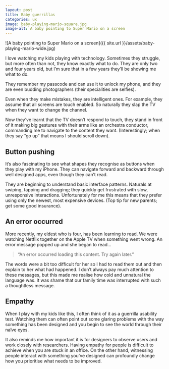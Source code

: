 ```yaml
---
layout: post
title: Baby guerrillas
categories: ux
image: baby-playing-mario-square.jpg
image-alt: A baby pointing to Super Mario on a screen
---
```


![A baby pointing to Super Mario on a screen]({{ site.url }}/assets/baby-playing-mario-wide.jpg)

I love watching my kids playing with technology. Sometimes they struggle, but more often than not, they know exactly what to do. They are only two and four years old, but I’m sure that in a few years they’ll be showing me what to do.

They remember my passcode and can use it to unlock my phone, and they are even budding photographers (their specialities are selfies).

Even when they make mistakes, they are intelligent ones. For example, they assume that all screens are touch enabled. So naturally they slap the TV when they want to change the channel.

Now they’ve learnt that the TV doesn’t respond to touch, they stand in front of it making big gestures with their arms like an orchestra conductor, commanding me to navigate to the content they want. (Interestingly; when they say “go up” that means I should scroll down).

## Button pushing

It’s also fascinating to see what shapes they recognise as buttons when they play with my iPhone. They can navigate forward and backward through well designed apps, even though they can’t read.

They are beginning to understand basic interface patterns. Naturals at swiping, tapping and dragging; they quickly get frustrated with slow, unresponsive interactions. Unfortunately for me this means that they prefer using only the newest, most expensive devices. (Top tip for new parents; get some good insurance).

## An error occurred

More recently, my eldest who is four, has been learning to read. We were watching Netflix together on the Apple TV when something went wrong. An error message popped up and she began to read…

> “An error occurred loading this content. Try again later.”

The words were a bit too difficult for her so I had to read them out and then explain to her what had happened. I don’t always pay much attention to these messages, but this made me realise how cold and unnatural the language was. It was shame that our family time was interrupted with such a thoughtless message.

## Empathy
When I play with my kids like this, I often think of it as a guerrilla usability test. Watching them can often point out some glaring problems with the way something has been designed and you begin to see the world through their naïve eyes.

It also reminds me how important it is for designers to observe users and work closely with researchers. Having empathy for people is difficult to achieve when you are stuck in an office. On the other hand, witnessing people interact with something you’ve designed can profoundly change how you prioritise what needs to be improved.
